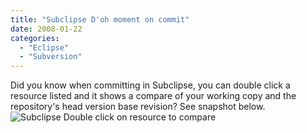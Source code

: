 ```yaml
---
title: "Subclipse D'oh moment on commit"
date: 2008-01-22
categories: 
  - "Eclipse"
  - "Subversion"
---
```


Did you know when committing in Subclipse, you can double click a resource listed and it shows a compare of your working copy and the repository's head version base revision? See snapshot below. ![Subclipse Double click on resource to compare](images/subclipse.jpg)
